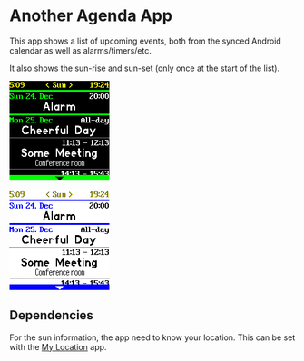 # Another Agenda App

This app shows a list of upcoming events, both from the synced Android calendar as well as alarms/timers/etc.

It also shows the sun-rise and sun-set (only once at the start of the list).

![](screenshot.png)

![](screenshot2.png)


## Dependencies

For the sun information, the app need to know your location. This can be set with the [My Location](?id=mylocation) app.


